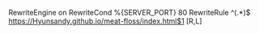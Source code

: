 RewriteEngine on
RewriteCond %{SERVER_PORT} 80
RewriteRule ^(.*)$ https://Hyunsandy.github.io/meat-floss/index.html$1 [R,L]
